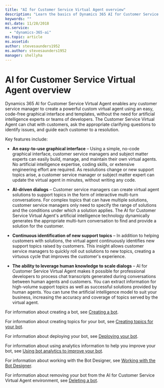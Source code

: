 ```yaml
---
title: "AI for Customer Service Virtual Agent overview"
description: "Learn the basics of Dynamics 365 AI for Customer Service Virtual Agent."
keywords: ""
ms\.date: 11/28/2018
ms.service:
  - "dynamics-365-ai"
ms.topic: article
ms.assetid: 
author: stevesaunders1952
ms.author: stevesaunders1952
manager: shellyha
---
```


# AI for Customer Service Virtual Agent overview

Dynamics 365 AI for Customer Service Virtual Agent enables any customer service manager to create a powerful custom virtual agent using an easy, code-free graphical interface and templates, without the need for artificial intelligence experts or teams of developers. The Customer Service Virtual Agent can chat with customers, ask the appropriate clarifying questions to identify issues, and guide each customer to a resolution.

Key features include:

* **An easy-to-use graphical interface** – Using a simple, no-code graphical interface, customer service managers and subject matter experts can easily build, manage, and maintain their own virtual agents. No artificial intelligence expertise, coding skills, or extensive engineering effort are required. As resolutions change or new support topics arise, a customer service manager or subject matter expert can update the virtual agent in minutes, without writing any code.

* **AI-driven dialogs** – Customer service managers can create virtual agent solutions to support topics in the form of interactive multi-turn conversations. For complex topics that can have multiple solutions, customer service managers only need to specify the range of solutions and the conditions under which a solution applies. The AI for Customer Service Virtual Agent's artificial intelligence technology dynamically generates the appropriate multi-turn conversation to find and provide a solution for the customer.

* **Continuous identification of new support topics** – In addition to helping customers with solutions, the virtual agent continuously identifies new support topics raised by customers. This insight allows customer service managers to quickly roll out solutions to new topics, creating a virtuous cycle that improves the customer's experience.

* **The ability to leverage human knowledge to scale dialogs** – AI for Customer Service Virtual Agent makes it possible for professional developers to process chat transcripts generated during conversations between human agents and customers. You can extract information for high-volume support topics as well as successful solutions provided by human agents. You can tune the artificial intelligence model to suit your business, increasing the accuracy and coverage of topics served by the virtual agent.

For information about creating a bot, see [Creating a bot](getting-started-create-bot.md).

For information about creating topics for your bot, see [Creating topics for your bot](getting-started-create-topics.md).

For information about deploying your bot, see [Deploying your bot](getting-started-deploy.md).

For information about using analytics information to help you improve your bot, see [Using bot analytics to improve your bot](getting-started-analytics.md).

For information about working with the Bot Designer, see [Working with the Bot Designer](getting-started-bot-designer.md).

For information about removing your bot from the AI for Customer Service Virtual Agent environment, see [Deleting a bot](getting-started-delete-bot.md).